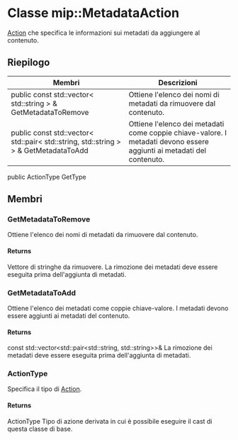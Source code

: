 # <a name="class-mipmetadataaction"></a>Classe mip::MetadataAction 
[Action](#classmip_1_1_action) che specifica le informazioni sui metadati da aggiungere al contenuto.
## <a name="summary"></a>Riepilogo
 Membri                        | Descrizioni                                
--------------------------------|---------------------------------------------
public const std::vector< std::string > & GetMetadataToRemove | Ottiene l'elenco dei nomi di metadati da rimuovere dal contenuto.
public const std::vector< std::pair< std::string, std::string > > & GetMetadataToAdd | Ottiene l'elenco dei metadati come coppie chiave-valore. I metadati devono essere aggiunti ai metadati del contenuto.
public ActionType GetType
## <a name="members"></a>Membri
### <a name="getmetadatatoremove"></a>GetMetadataToRemove
Ottiene l'elenco dei nomi di metadati da rimuovere dal contenuto.
#### <a name="returns"></a>Returns
Vettore di stringhe da rimuovere. La rimozione dei metadati deve essere eseguita prima dell'aggiunta di metadati.
### <a name="getmetadatatoadd"></a>GetMetadataToAdd
Ottiene l'elenco dei metadati come coppie chiave-valore. I metadati devono essere aggiunti ai metadati del contenuto.
#### <a name="returns"></a>Returns
const std::vector<std::pair<std::string, std::string>>& La rimozione dei metadati deve essere eseguita prima dell'aggiunta di metadati.
### <a name="actiontype"></a>ActionType
Specifica il tipo di [Action](#classmip_1_1_action).
#### <a name="returns"></a>Returns
ActionType Tipo di azione derivata in cui è possibile eseguire il cast di questa classe di base.